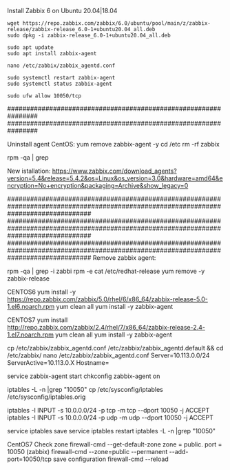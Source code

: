 Install Zabbix 6 on Ubuntu 20.04|18.04
```
wget https://repo.zabbix.com/zabbix/6.0/ubuntu/pool/main/z/zabbix-release/zabbix-release_6.0-1+ubuntu20.04_all.deb
sudo dpkg -i zabbix-release_6.0-1+ubuntu20.04_all.deb
```
```
sudo apt update
sudo apt install zabbix-agent
```
```
nano /etc/zabbix/zabbix_agentd.conf
```
```
sudo systemctl restart zabbix-agent
sudo systemctl status zabbix-agent
```
```
sudo ufw allow 10050/tcp
```
################################################################
################################################################

Uninstall agent CentOS:
yum remove zabbix-agent -y
cd /etc
rm -rf zabbix

rpm -qa | grep 


New istallation:
https://www.zabbix.com/download_agents?version=5.4&release=5.4.2&os=Linux&os_version=3.0&hardware=amd64&encryption=No+encryption&packaging=Archive&show_legacy=0

######################################################################################################################################
######################################################################################################################################
######################################################################################################################################
Remove zabbix agent:

rpm -qa | grep -i zabbi
rpm -e
cat /etc/redhat-release
yum remove -y zabbix-release

CENTOS6 
yum install -y https://repo.zabbix.com/zabbix/5.0/rhel/6/x86_64/zabbix-release-5.0-1.el6.noarch.rpm
yum clean all
yum install -y zabbix-agent

CENTOS7
yum install http://repo.zabbix.com/zabbix/2.4/rhel/7/x86_64/zabbix-release-2.4-1.el7.noarch.rpm
yum clean all
yum install -y zabbix-agent

cp /etc/zabbix/zabbix_agentd.conf /etc/zabbix/zabbix_agentd.default && cd /etc/zabbix/
	nano /etc/zabbix/zabbix_agentd.conf
		Server=10.113.0.0/24
		ServerActive=10.113.0.X
		Hostname=

service zabbix-agent start
chkconfig zabbix-agent on

iptables -L -n |grep "10050"
cp /etc/sysconfig/iptables /etc/sysconfig/iptables.orig

iptables -I INPUT -s 10.0.0.0/24 -p tcp -m tcp --dport 10050 -j ACCEPT
iptables -I INPUT -s 10.0.0.0/24 -p udp -m udp --dport 10050 -j ACCEPT


service iptables save
service iptables restart
iptables -L -n |grep "10050"


CentOS7
Check zone
firewall-cmd --get-default-zone
zone = public.
port = 10050 (zabbix)
	firewall-cmd --zone=public --permanent --add-port=10050/tcp
 save configuration
	firewall-cmd --reload
